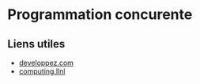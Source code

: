 # Programmation concurente

<Posts/>

<h2>Liens utiles</h2>



<Card header="Tutos">

* [developpez.com](https://franckh.developpez.com/tutoriels/posix/pthreads/)
* [computing.llnl](https://computing.llnl.gov/tutorials/pthreads/)

</Card>

